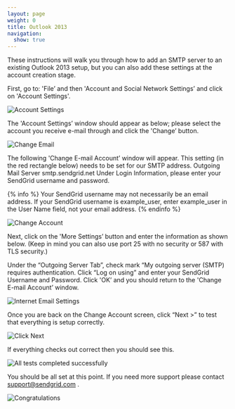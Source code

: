 ```yaml
---
layout: page
weight: 0
title: Outlook 2013
navigation:
  show: true
---
```


These instructions will walk you through how to add an SMTP server to an existing Outlook 2013 setup, but you can also add these settings at the account creation stage.

First, go to: 'File’ and then 'Account and Social Network Settings’ and click on 'Account Settings'.

![]({{root_url}}/images/outlook_2013_1.png "Account Settings")

The 'Account Settings’ window should appear as below; please select the account you receive e-mail through and click the 'Change’ button.

![]({{root_url}}/images/outlook_2013_2.png "Change Email")

The following 'Change E-mail Account’ window will appear. This setting (in the red rectangle below) needs to be set for our SMTP address. Outgoing Mail Server smtp.sendgrid.net
Under Login Information, please enter your SendGrid username and password.

{% info %}
Your SendGrid username may not necessarily be an email address. If your SendGrid username is example_user, enter example_user in the User Name field, not your email address.
{% endinfo %}

![]({{root_url}}/images/outlook_2013_3.png "Change Account")

Next, click on the 'More Settings’ button and enter the information as shown below. (Keep in mind you can also use port 25 with no security or 587 with TLS security.)

Under the “Outgoing Server Tab”, check mark “My outgoing server (SMTP) requires authentication. Click “Log on using” and enter your SendGrid Username and Password. Click 'OK’ and you should return to the 'Change E-mail Account’ window.

![]({{root_url}}/images/outlook_2013_4.png "Internet Email Settings")

Once you are back on the Change Account screen, click “Next >” to test that everything is setup correctly.

![]({{root_url}}/images/outlook_2013_5.png "Click Next")

If everything checks out correct then you should see this.

![]({{root_url}}/images/outlook_2013_6.png "All tests completed successfully")

You should be all set at this point. If you need more support please contact support@sendgrid.com .

![]({{root_url}}/images/outlook_2013_7.png "Congratulations")
